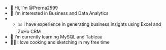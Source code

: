 - 👋 Hi, I’m @Prerna2599
- 👀 I’m interested in Business and Data Analytics
- - 📊 I have experience in generating business insights using Excel and ZoHo CRM
- 🌱 I’m currently learning MySQL and Tableau
- 🧑‍🍳 I love cooking and sketching in my free time


<!---
Prerna2599/Prerna2599 is a ✨ special ✨ repository because its `README.md` (this file) appears on your GitHub profile.
You can click the Preview link to take a look at your changes.
--->
